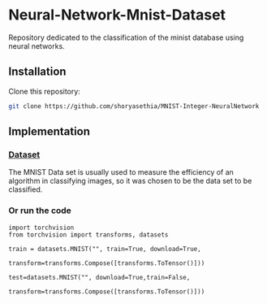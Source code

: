 # Neural-Network-Mnist-Dataset
Repository dedicated to the classification of the minist database using neural networks.

## Installation

Clone this repository:

```bash
git clone https://github.com/shoryasethia/MNIST-Integer-NeuralNetwork
```

## Implementation

### [Dataset](https://www.tensorflow.org/datasets/catalog/mnist)

The MNIST Data set is usually used to measure the efficiency of an algorithm in classifying images, so it was chosen to be the data set to be classified.
### Or run the code
```
import torchvision
from torchvision import transforms, datasets

train = datasets.MNIST("", train=True, download=True,
                       transform=transforms.Compose([transforms.ToTensor()]))

test=datasets.MNIST("", download=True,train=False,
                    transform=transforms.Compose([transforms.ToTensor()]))
```

